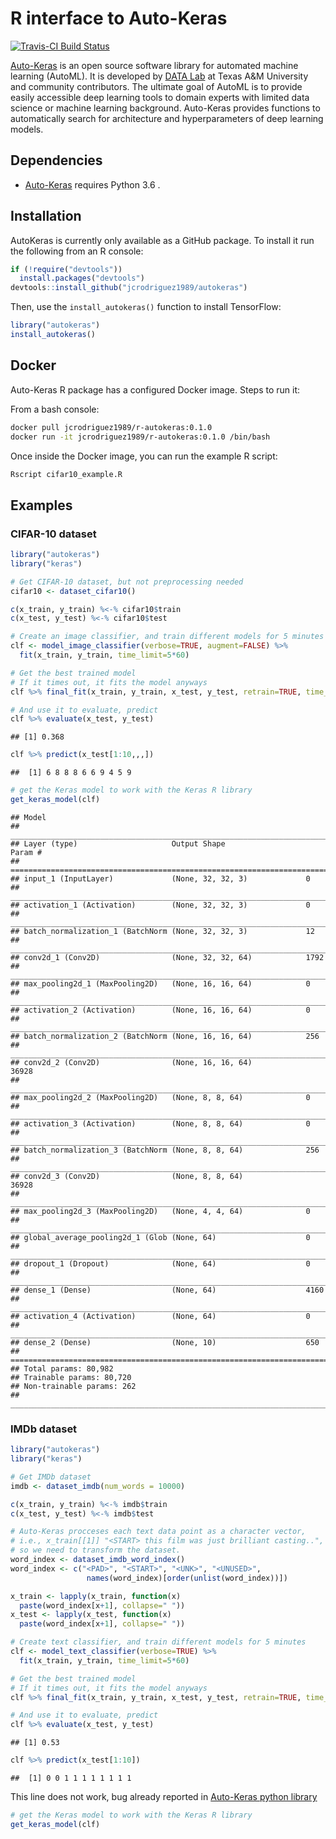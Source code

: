 R interface to Auto-Keras
================

[![Travis-CI Build
Status](https://travis-ci.org/jcrodriguez1989/autokeras.svg?branch=dev)](https://travis-ci.org/jcrodriguez1989/autokeras)
<!-- [![Coverage status](https://codecov.io/gh/jcrodriguez1989/autokeras/branch/dev/graph/badge.svg)](https://codecov.io/gh/jcrodriguez1989/autokeras/branch/dev) -->

[Auto-Keras](https://autokeras.com/) is an open source software library
for automated machine learning (AutoML). It is developed by [DATA
Lab](http://faculty.cs.tamu.edu/xiahu/index.html) at Texas A\&M
University and community contributors. The ultimate goal of AutoML is to
provide easily accessible deep learning tools to domain experts with
limited data science or machine learning background. Auto-Keras provides
functions to automatically search for architecture and hyperparameters
of deep learning models.

## Dependencies

  - [Auto-Keras](https://autokeras.com/) requires Python 3.6 .

## Installation

AutoKeras is currently only available as a GitHub package. To install it
run the following from an R console:

``` r
if (!require("devtools"))
  install.packages("devtools")
devtools::install_github("jcrodriguez1989/autokeras")
```

Then, use the `install_autokeras()` function to install TensorFlow:

``` r
library("autokeras")
install_autokeras()
```

## Docker

Auto-Keras R package has a configured Docker image. Steps to run it:

From a bash console:

``` bash
docker pull jcrodriguez1989/r-autokeras:0.1.0
docker run -it jcrodriguez1989/r-autokeras:0.1.0 /bin/bash
```

Once inside the Docker image, you can run the example R script:

``` bash
Rscript cifar10_example.R
```

## Examples

### CIFAR-10 dataset

``` r
library("autokeras")
library("keras")

# Get CIFAR-10 dataset, but not preprocessing needed
cifar10 <- dataset_cifar10()

c(x_train, y_train) %<-% cifar10$train
c(x_test, y_test) %<-% cifar10$test
```

``` r
# Create an image classifier, and train different models for 5 minutes
clf <- model_image_classifier(verbose=TRUE, augment=FALSE) %>% 
  fit(x_train, y_train, time_limit=5*60)
```

``` r
# Get the best trained model
# If it times out, it fits the model anyways
clf %>% final_fit(x_train, y_train, x_test, y_test, retrain=TRUE, time_limit=60)
```

``` r
# And use it to evaluate, predict
clf %>% evaluate(x_test, y_test)
```

    ## [1] 0.368

``` r
clf %>% predict(x_test[1:10,,,])
```

    ##  [1] 6 8 8 8 6 6 9 4 5 9

``` r
# get the Keras model to work with the Keras R library
get_keras_model(clf)
```

    ## Model
    ## ___________________________________________________________________________
    ## Layer (type)                     Output Shape                  Param #     
    ## ===========================================================================
    ## input_1 (InputLayer)             (None, 32, 32, 3)             0           
    ## ___________________________________________________________________________
    ## activation_1 (Activation)        (None, 32, 32, 3)             0           
    ## ___________________________________________________________________________
    ## batch_normalization_1 (BatchNorm (None, 32, 32, 3)             12          
    ## ___________________________________________________________________________
    ## conv2d_1 (Conv2D)                (None, 32, 32, 64)            1792        
    ## ___________________________________________________________________________
    ## max_pooling2d_1 (MaxPooling2D)   (None, 16, 16, 64)            0           
    ## ___________________________________________________________________________
    ## activation_2 (Activation)        (None, 16, 16, 64)            0           
    ## ___________________________________________________________________________
    ## batch_normalization_2 (BatchNorm (None, 16, 16, 64)            256         
    ## ___________________________________________________________________________
    ## conv2d_2 (Conv2D)                (None, 16, 16, 64)            36928       
    ## ___________________________________________________________________________
    ## max_pooling2d_2 (MaxPooling2D)   (None, 8, 8, 64)              0           
    ## ___________________________________________________________________________
    ## activation_3 (Activation)        (None, 8, 8, 64)              0           
    ## ___________________________________________________________________________
    ## batch_normalization_3 (BatchNorm (None, 8, 8, 64)              256         
    ## ___________________________________________________________________________
    ## conv2d_3 (Conv2D)                (None, 8, 8, 64)              36928       
    ## ___________________________________________________________________________
    ## max_pooling2d_3 (MaxPooling2D)   (None, 4, 4, 64)              0           
    ## ___________________________________________________________________________
    ## global_average_pooling2d_1 (Glob (None, 64)                    0           
    ## ___________________________________________________________________________
    ## dropout_1 (Dropout)              (None, 64)                    0           
    ## ___________________________________________________________________________
    ## dense_1 (Dense)                  (None, 64)                    4160        
    ## ___________________________________________________________________________
    ## activation_4 (Activation)        (None, 64)                    0           
    ## ___________________________________________________________________________
    ## dense_2 (Dense)                  (None, 10)                    650         
    ## ===========================================================================
    ## Total params: 80,982
    ## Trainable params: 80,720
    ## Non-trainable params: 262
    ## ___________________________________________________________________________

### IMDb dataset

``` r
library("autokeras")
library("keras")

# Get IMDb dataset
imdb <- dataset_imdb(num_words = 10000)

c(x_train, y_train) %<-% imdb$train
c(x_test, y_test) %<-% imdb$test

# Auto-Keras procceses each text data point as a character vector,
# i.e., x_train[[1]] "<START> this film was just brilliant casting..",
# so we need to transform the dataset.
word_index <- dataset_imdb_word_index()
word_index <- c("<PAD>", "<START>", "<UNK>", "<UNUSED>",
                 names(word_index)[order(unlist(word_index))])

x_train <- lapply(x_train, function(x)
  paste(word_index[x+1], collapse=" "))
x_test <- lapply(x_test, function(x)
  paste(word_index[x+1], collapse=" "))
```

``` r
# Create text classifier, and train different models for 5 minutes
clf <- model_text_classifier(verbose=TRUE) %>%
  fit(x_train, y_train, time_limit=5*60)
```

``` r
# Get the best trained model
# If it times out, it fits the model anyways
clf %>% final_fit(x_train, y_train, x_test, y_test, retrain=TRUE, time_limit=60)
```

``` r
# And use it to evaluate, predict
clf %>% evaluate(x_test, y_test)
```

    ## [1] 0.53

``` r
clf %>% predict(x_test[1:10])
```

    ##  [1] 0 0 1 1 1 1 1 1 1 1

This line does not work, bug already reported in [Auto-Keras python
library](https://github.com/keras-team/autokeras/issues/394)

``` r
# get the Keras model to work with the Keras R library
get_keras_model(clf)
```
